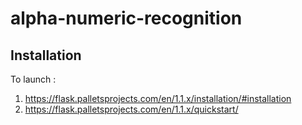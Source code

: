 # alpha-numeric-recognition

## Installation

To launch :

1) https://flask.palletsprojects.com/en/1.1.x/installation/#installation
2) https://flask.palletsprojects.com/en/1.1.x/quickstart/
